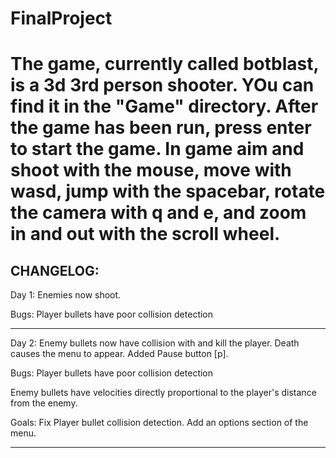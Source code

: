 # FinalProject
The game, currently called botblast, is a 3d 3rd person shooter. YOu can find it in the "Game" directory.
After the game has been run, press enter to start the game. In game aim and shoot with the mouse, move with wasd, jump with the spacebar, rotate the camera with q and e, and zoom in and out with the scroll wheel.
========================================================
CHANGELOG:
-------------------------------------------------------------

Day 1: Enemies now shoot.

Bugs: Player bullets have poor collision detection

-------------------------------------------------------------

Day 2: Enemy bullets now have collision with and kill the player. Death causes the menu to appear. Added Pause button [p].

Bugs: Player bullets have poor collision detection

Enemy bullets have velocities directly proportional to the player's distance from the enemy.

Goals: Fix Player bullet collision detection.
Add an options section of the menu.

-------------------------------------------------------------
